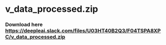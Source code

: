 # v_data_processed.zip
### Download here https://deepleai.slack.com/files/U03HT40B2Q3/F04TSPA8XPC/v_data_processed.zip